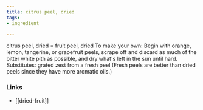 ```yaml
---
title: citrus peel, dried
tags:
- ingredient

---
```

citrus peel, dried = fruit peel, dried To make your own: Begin with orange, lemon, tangerine, or grapefruit peels, scrape off and discard as much of the bitter white pith as possible, and dry what's left in the sun until hard. Substitutes: grated zest from a fresh peel (Fresh peels are better than dried peels since they have more aromatic oils.)

### Links

* [[dried-fruit]]

